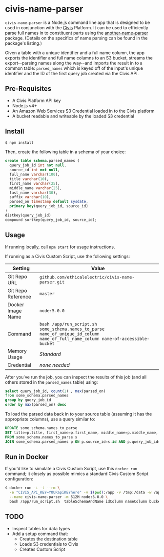 civis-name-parser
=================

`civis-name-parser` is a Node.js command line app that is designed to be used in conjunction
with the [Civis](https://github.com/civisanalytics) Platform. It can be used to efficiently
parse full names in to constituent parts using the [another-name-parser](https://www.npmjs.com/package/another-name-parser)
package. (Details on the specifics of name parsing can be found in the package's listing.)

Given a table with a unique identifier and a full name column, the app exports the
identifier and full name columns to an S3 bucket, streams the export--parsing names
along the way--and imports the result in to a common table: `parsed_names` which is
keyed off of the input's unique identifier and the ID of the first query job created
via the Civis API.

## Pre-Requisites

* A Civis Platform API key
* Node.js v4+
* An Amazon Web Services S3 Credential loaded in to the Civis platform
* A bucket readable and writeable by the loaded S3 credential


## Install

```bash
$ npm install
```

Then, create the following table in a schema of your choice:

```sql
create table schema.parsed_names (
  query_job_id int not null,
  source_id int not null,
  full_name varchar(100),
  title varchar(10),
  first_name varchar(25),
  middle_name varchar(25),
  last_name varchar(30),
  suffix varchar(10),
  parsed_on timestamp default sysdate,
  primary key(query_job_id, source_id)
)
distkey(query_job_id)
compound sortkey(query_job_id, source_id);
```


## Usage

If running locally, call `npm start` for usage instructions.

If running as a Civis Custom Script, use the following settings:

| Setting | Value |
|---------|-----------|
| Git Repo URL | `github.com/ethicalelectric/civis-name-parser.git` |
| Git Repo Reference | `master` |
| Docker Image Name | `node:5.0.0` |
| Command | `bash /app/run_script.sh some_schema.names_to_parse name_of_unique_id_column name_of_full_name_column name-of-accessible-bucket` |
| Memory Usage | *Standard* |
| Credential | *none needed* |


After you've run the job, you can inspect the results of this job (and all others stored in the `parsed_names` table) using:

```sql
select query_job_id, count(1) , max(parsed_on)
from some_schema.parsed_names
group by query_job_id
order by max(parsed_on) desc
```

To load the parsed data back in to your source table (assuming it has the appropriate columns), use a
query similar to:

```sql
UPDATE some_schema.names_to_parse
SET title=p.title, first_name=p.first_name, middle_name=p.middle_name, last_name=p.last_name, suffix=p.suffix
FROM some_schema.names_to_parse s
JOIN some_schema.parsed_names p ON p.source_id=s.id AND p.query_job_id=1234
```



## Run in Docker

If you'd like to simulate a Civis Custom Script, use this `docker run` command; it
closely as possible mimics a standard Civis Custom Script configuration:

```bash
$ docker run -i -t --rm \
  -e "CIVIS_API_KEY=YOURapiKEYhere" -v $(pwd):/app -v /tmp:/data -w /app \
  --name civis-name-parser -m 512M node:5.0.0 \
  bash /app/run_script.sh  tableSchemaAndName idColumn nameColumn bucketName
```

## TODO

* Inspect tables for data types
* Add a setup command that:
  * Creates the destination table
  * Loads S3 credentials to Civis
  * Creates Custom Script


